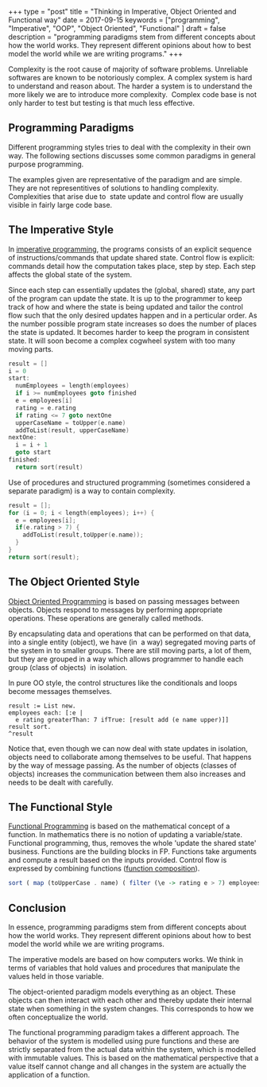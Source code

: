 +++
type = "post"
title = "Thinking in Imperative, Object Oriented and Functional way"
date = 2017-09-15
keywords = ["programming", "Imperative", "OOP", "Object Oriented", "Functional" ]
draft = false
description = "programming paradigms stem from different concepts about how the world works. They represent different opinions about how to best model the world while we are writing programs."
+++

Complexity is the root cause of majority of software problems. Unreliable softwares are known to be notoriously complex. A complex system is hard to understand and reason about. The harder a system is to understand the more likely we are to introduce more complexity.  Complex code base is not only harder to test but testing is that much less effective.

## Programming Paradigms

Different programming styles tries to deal with the complexity in their own way. The following sections discusses some common paradigms in general purpose programming.

The examples given are representative of the paradigm and are simple. They are not representitives of solutions to handling complexity. Complexities that arise due to  state update and control flow are usually visible in fairly large code base.

## The Imperative Style

In [imperative programming](https://en.wikipedia.org/wiki/Imperative_programming), the programs consists of an explicit sequence of instructions/commands that update shared state. Control flow is explicit: commands detail how the computation takes place, step by step. Each step affects the global state of the system.

Since each step can essentially updates the (global, shared) state, any part of the program can update the state. It is up to the programmer to keep track of how and where the state is being updated and tailor the control flow such that the only desired updates happen and in a perticular order. As the number possible program state increases so does the number of places the state is updated. It becomes harder to keep the program in consistent state. It will soon become a complex cogwheel system with too many moving parts.

```C
result = []
i = 0
start:
  numEmployees = length(employees)
  if i >= numEmployees goto finished
  e = employees[i]
  rating = e.rating
  if rating <= 7 goto nextOne
  upperCaseName = toUpper(e.name)
  addToList(result, upperCaseName)
nextOne:
  i = i + 1
  goto start
finished:
  return sort(result)
```

Use of procedures and structured programming (sometimes considered a separate paradigm) is a way to contain complexity.

```C
result = [];
for (i = 0; i < length(employees); i++) {
  e = employees[i];
  if(e.rating > 7) {
    addToList(result,toUpper(e.name));
  }
}
return sort(result);
```

## The Object Oriented Style

[Object Oriented Programming](https://en.wikipedia.org/wiki/Object-oriented_programming) is based on passing messages between objects. Objects respond to messages by performing appropriate operations. These operations are generally called methods.

By encapsulating data and operations that can be performed on that data, into a single entity (object), we have (in  a way) segregated moving parts of the system in to smaller groups. There are still moving parts, a lot of them, but they are grouped in a way which allows programmer to handle each group (class of objects)  in isolation.

In pure OO style, the control structures like the conditionals and loops become messages themselves.


```Smalltalk
result := List new.
employees each: [:e |
  e rating greaterThan: 7 ifTrue: [result add (e name upper)]]
result sort.
^result
```


Notice that, even though we can now deal with state updates in isolation, objects need to collaborate among themselves to be useful. That happens by the way of message passing. As the number of objects (classes of objects) increases the communication between them also increases and needs to be dealt with carefully.

## The Functional Style

[Functional Programming](https://en.wikipedia.org/wiki/Functional_programming) is based on the mathematical concept of a function. In mathematics there is no notion of updating a variable/state. Functional programming, thus, removes the whole 'update the shared state' business. Functions are the building blocks in FP. Functions take arguments and compute a result based on the inputs provided. Control flow is expressed by combining functions ([function composition](https://en.wikipedia.org/wiki/Function_composition)).

```Haskell
sort ( map (toUpperCase . name) ( filter (\e -> rating e > 7) employees))
```

## Conclusion
In essence, programming paradigms stem from different concepts about how the world works. They represent different opinions about how to best model the world while we are writing programs.

The imperative models are based on how computers works. We think in terms of variables that hold values and procedures that manipulate the values held in those variable.

The object-oriented paradigm models everything as an object. These objects can then interact with each other and thereby update their internal state when something in the system changes. This corresponds to how we often conceptualize the world.

The functional programming paradigm takes a different approach. The behavior of the system is modelled using pure functions and these are strictly separated from the actual data within the system, which is modelled with immutable values. This is based on the mathematical perspective that a value itself cannot change and all changes in the system are actually the application of a function.
